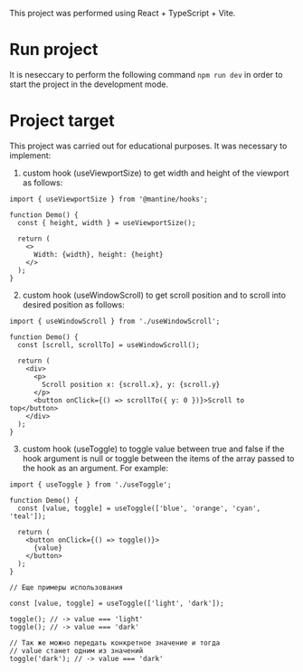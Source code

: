 This project was performed using React + TypeScript + Vite.

# Run project

It is neseccary to perform the following command `npm run dev` in order to start the project in the development mode.

# Project target

This project was carried out for educational purposes. It was necessary to implement:
1. custom hook (useViewportSize) to get width and height of the viewport as follows:
```
import { useViewportSize } from '@mantine/hooks';

function Demo() {
  const { height, width } = useViewportSize();

  return (
    <>
      Width: {width}, height: {height}
    </>
  );
}
```
2. custom hook (useWindowScroll) to get scroll position and to scroll into desired position as follows:
```
import { useWindowScroll } from './useWindowScroll';

function Demo() {
  const [scroll, scrollTo] = useWindowScroll();

  return (
    <div>
      <p>
        Scroll position x: {scroll.x}, y: {scroll.y}
      </p>
      <button onClick={() => scrollTo({ y: 0 })}>Scroll to top</button>
    </div>
  );
}
```
3. custom hook (useToggle) to toggle value between true and false if the hook argument is null or toggle between the items of the array passed to the hook as an argument. For example:
```
import { useToggle } from './useToggle';

function Demo() {
  const [value, toggle] = useToggle(['blue', 'orange', 'cyan', 'teal']);

  return (
    <button onClick={() => toggle()}>
      {value}
    </button>
  );
}

// Еще примеры использования

const [value, toggle] = useToggle(['light', 'dark']);

toggle(); // -> value === 'light'
toggle(); // -> value === 'dark'

// Так же можно передать конкретное значение и тогда 
// value станет одним из значений
toggle('dark'); // -> value === 'dark'
```